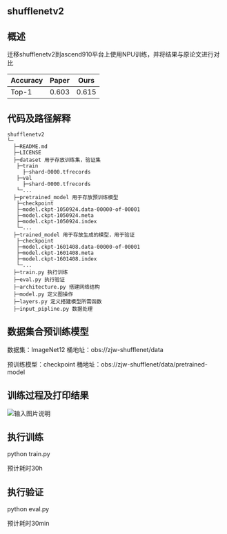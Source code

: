 ## shufflenetv2

## 概述

迁移shufflenetv2到ascend910平台上使用NPU训练，并将结果与原论文进行对比

| Accuracy | Paper | Ours  |
|----------|-------|-------|
| Top-1    | 0.603 | 0.615 |

## 代码及路径解释

```
shufflenetv2
└─
  ├─README.md
  ├─LICENSE  
  ├─dataset 用于存放训练集，验证集
   ├─train
     ├─shard-0000.tfrecords
   ├─val
     ├─shard-0000.tfrecords
   └─...
  ├─pretrained_model 用于存放预训练模型 
   ├─checkpoint
   ├─model.ckpt-1050924.data-00000-of-00001
   ├─model.ckpt-1050924.meta
   ├─model.ckpt-1050924.index
   └─...
  ├─trained_model 用于存放生成的模型，用于验证
   ├─checkpoint
   ├─model.ckpt-1601408.data-00000-of-00001
   ├─model.ckpt-1601408.meta
   ├─model.ckpt-1601408.index
   └─...
  ├─train.py 执行训练
  ├─eval.py 执行验证
  ├─architecture.py 搭建网络结构
  ├─model.py 定义图操作
  ├─layers.py 定义搭建模型所需函数
  ├─input_pipline.py 数据处理
```
## 数据集合预训练模型

数据集：ImageNet12 桶地址：obs://zjw-shufflenet/data

预训练模型：checkpoint 桶地址：obs://zjw-shufflenet/data/pretrained-model

## 训练过程及打印结果
![输入图片说明](https://images.gitee.com/uploads/images/2020/1229/170252_b439bc45_8310380.png "屏幕截图.png")

## 执行训练

python train.py

预计耗时30h

## 执行验证

python eval.py

预计耗时30min